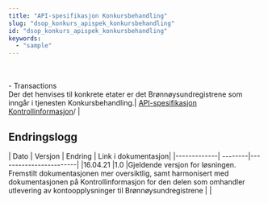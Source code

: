 ```yaml
---
title: "API-spesifikasjon Konkursbehandling"
slug: "dsop_konkurs_apispek_konkursbehandling"
id: "dsop_konkurs_apispek_konkursbehandling"
keywords:
  - "sample"
---
```


<br ><br >- Transactions <br >Der det henvises til konkrete etater er det Brønnøysundregistrene som inngår i tjenesten Konkursbehandling.| [API-spesifikasjon Kontrollinformasjon](/dsop_kontroll_api_specification)/ |


## Endringslogg

| Dato         | Versjon | Endring  | Link i dokumentasjon|
|-------------| --------|------------------------|
|16.04.21    |1.0  |Gjeldende versjon for løsningen. <br >Fremstilt dokumentasjonen mer oversiktlig, samt harmonisert med dokumentasjonen på Kontrollinformasjon for den delen som omhandler utlevering av kontoopplysninger til Brønnøysundregistrene  |  |
